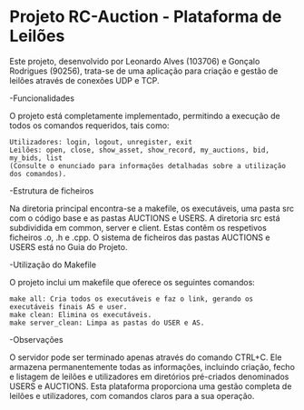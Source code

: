 # Projeto RC-Auction - Plataforma de Leilões

Este projeto, desenvolvido por Leonardo Alves (103706) e Gonçalo Rodrigues (90256), trata-se de uma aplicação para criação e gestão de leilões através de conexões UDP e TCP.

-Funcionalidades

O projeto está completamente implementado, permitindo a execução de todos os comandos requeridos, tais como:

    Utilizadores: login, logout, unregister, exit
    Leilões: open, close, show_asset, show_record, my_auctions, bid, my_bids, list
    (Consulte o enunciado para informações detalhadas sobre a utilização dos comandos).
-Estrutura de ficheiros

Na diretoria principal encontra-se a makefile, os executáveis, uma pasta src com o código base e as pastas AUCTIONS e USERS.
A diretoria src está subdividida em common, server e client. Estas contêm os respetivos ficheiros .o, .h e .cpp. O sistema de ficheiros das pastas AUCTIONS e USERS está no Guia do Projeto.

-Utilização do Makefile

O projeto inclui um makefile que oferece os seguintes comandos:

    make all: Cria todos os executáveis e faz o link, gerando os executáveis finais AS e user.
    make clean: Elimina os executáveis.
    make server_clean: Limpa as pastas do USER e AS.

-Observações

O servidor pode ser terminado apenas através do comando CTRL+C. Ele armazena permanentemente todas as informações, incluindo criação, fecho e listagem de leilões e utilizadores em diretórios pré-criados denominados USERS e AUCTIONS.
Esta plataforma proporciona uma gestão completa de leilões e utilizadores, com comandos claros para a sua operação.

